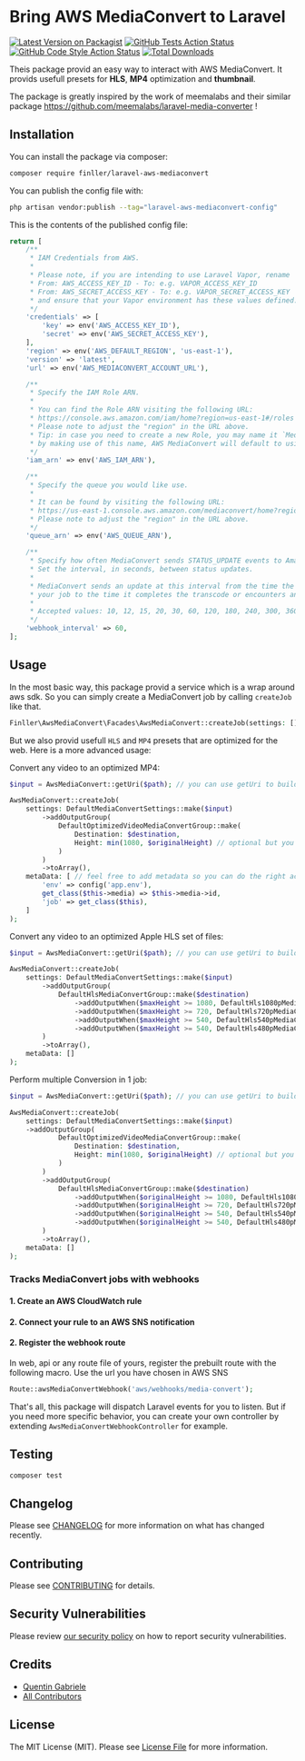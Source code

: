 # Bring AWS MediaConvert to Laravel

[![Latest Version on Packagist](https://img.shields.io/packagist/v/finller/laravel-aws-mediaconvert.svg?style=flat-square)](https://packagist.org/packages/finller/laravel-aws-mediaconvert)
[![GitHub Tests Action Status](https://img.shields.io/github/actions/workflow/status/finller/laravel-aws-mediaconvert/run-tests.yml?branch=main&label=tests&style=flat-square)](https://github.com/finller/laravel-aws-mediaconvert/actions?query=workflow%3Arun-tests+branch%3Amain)
[![GitHub Code Style Action Status](https://img.shields.io/github/actions/workflow/status/finller/laravel-aws-mediaconvert/fix-php-code-style-issues.yml?branch=main&label=code%20style&style=flat-square)](https://github.com/finller/laravel-aws-mediaconvert/actions?query=workflow%3A"Fix+PHP+code+style+issues"+branch%3Amain)
[![Total Downloads](https://img.shields.io/packagist/dt/finller/laravel-aws-mediaconvert.svg?style=flat-square)](https://packagist.org/packages/finller/laravel-aws-mediaconvert)

Theis package provid an easy way to interact with AWS MediaConvert. It provids usefull presets for **HLS**, **MP4** optimization and **thumbnail**.

The package is greatly inspired by the work of meemalabs and their similar package https://github.com/meemalabs/laravel-media-converter !

## Installation

You can install the package via composer:

```bash
composer require finller/laravel-aws-mediaconvert
```

You can publish the config file with:

```bash
php artisan vendor:publish --tag="laravel-aws-mediaconvert-config"
```

This is the contents of the published config file:

```php
return [
    /**
     * IAM Credentials from AWS.
     *
     * Please note, if you are intending to use Laravel Vapor, rename
     * From: AWS_ACCESS_KEY_ID - To: e.g. VAPOR_ACCESS_KEY_ID
     * From: AWS_SECRET_ACCESS_KEY - To: e.g. VAPOR_SECRET_ACCESS_KEY
     * and ensure that your Vapor environment has these values defined.
     */
    'credentials' => [
        'key' => env('AWS_ACCESS_KEY_ID'),
        'secret' => env('AWS_SECRET_ACCESS_KEY'),
    ],
    'region' => env('AWS_DEFAULT_REGION', 'us-east-1'),
    'version' => 'latest',
    'url' => env('AWS_MEDIACONVERT_ACCOUNT_URL'),

    /**
     * Specify the IAM Role ARN.
     *
     * You can find the Role ARN visiting the following URL:
     * https://console.aws.amazon.com/iam/home?region=us-east-1#/roles
     * Please note to adjust the "region" in the URL above.
     * Tip: in case you need to create a new Role, you may name it `MediaConvert_Default_Role`
     * by making use of this name, AWS MediaConvert will default to using this IAM Role.
     */
    'iam_arn' => env('AWS_IAM_ARN'),

    /**
     * Specify the queue you would like use.
     *
     * It can be found by visiting the following URL:
     * https://us-east-1.console.aws.amazon.com/mediaconvert/home?region=us-east-1#/queues/details/Default
     * Please note to adjust the "region" in the URL above.
     */
    'queue_arn' => env('AWS_QUEUE_ARN'),

    /**
     * Specify how often MediaConvert sends STATUS_UPDATE events to Amazon CloudWatch Events.
     * Set the interval, in seconds, between status updates.
     *
     * MediaConvert sends an update at this interval from the time the service begins processing
     * your job to the time it completes the transcode or encounters an error.
     *
     * Accepted values: 10, 12, 15, 20, 30, 60, 120, 180, 240, 300, 360, 420, 480, 540, 600
     */
    'webhook_interval' => 60,
];
```

## Usage

In the most basic way, this package provid a service which is a wrap around aws sdk.
So you can simply create a MediaConvert job by calling `createJob` like that.

```php
Finller\AwsMediaConvert\Facades\AwsMediaConvert::createJob(settings: []);
```

But we also provid usefull `HLS` and `MP4` presets that are optimized for the web.
Here is a more advanced usage:

Convert any video to an optimized MP4:

```php
$input = AwsMediaConvert::getUri($path); // you can use getUri to build the S3 uri easily

AwsMediaConvert::createJob(
    settings: DefaultMediaConvertSettings::make($input)
        ->addOutputGroup(
            DefaultOptimizedVideoMediaConvertGroup::make(
                Destination: $destination,
                Height: min(1080, $originalHeight) // optional but you can set a Height or Width to resize the video
            )
        )
        ->toArray(),
    metaData: [ // feel free to add metadata so you can do the right action when receiving the webhook
        'env' => config('app.env'),
        get_class($this->media) => $this->media->id,
        'job' => get_class($this),
    ]
);
```

Convert any video to an optimized Apple HLS set of files:

```php
$input = AwsMediaConvert::getUri($path); // you can use getUri to build the S3 uri easily

AwsMediaConvert::createJob(
    settings: DefaultMediaConvertSettings::make($input)
        ->addOutputGroup(
            DefaultHlsMediaConvertGroup::make($destination)
                ->addOutputWhen($maxHeight >= 1080, DefaultHls1080pMediaConvertOutput::make())
                ->addOutputWhen($maxHeight >= 720, DefaultHls720pMediaConvertOutput::make())
                ->addOutputWhen($maxHeight >= 540, DefaultHls540pMediaConvertOutput::make())
                ->addOutputWhen($maxHeight >= 540, DefaultHls480pMediaConvertOutput::make())
        )
        ->toArray(),
    metaData: []
);
```

Perform multiple Conversion in 1 job:

```php
$input = AwsMediaConvert::getUri($path); // you can use getUri to build the S3 uri easily

AwsMediaConvert::createJob(
    settings: DefaultMediaConvertSettings::make($input)
    ->addOutputGroup(
            DefaultOptimizedVideoMediaConvertGroup::make(
                Destination: $destination,
                Height: min(1080, $originalHeight) // optional but you can set a Height or Width to resize the video
            )
        )
        ->addOutputGroup(
            DefaultHlsMediaConvertGroup::make($destination)
                ->addOutputWhen($originalHeight >= 1080, DefaultHls1080pMediaConvertOutput::make())
                ->addOutputWhen($originalHeight >= 720, DefaultHls720pMediaConvertOutput::make())
                ->addOutputWhen($originalHeight >= 540, DefaultHls540pMediaConvertOutput::make())
                ->addOutputWhen($originalHeight >= 540, DefaultHls480pMediaConvertOutput::make())
        )
        ->toArray(),
    metaData: []
);
```

### Tracks MediaConvert jobs with webhooks

#### 1. Create an AWS CloudWatch rule

#### 2. Connect your rule to an AWS SNS notification

#### 2. Register the webhook route

In web, api or any route file of yours, register the prebuilt route with the following macro.
Use the url you have chosen in AWS SNS

```php
Route::awsMediaConvertWebhook('aws/webhooks/media-convert');
```

That's all, this package will dispatch Laravel events for you to listen.
But if you need more specific behavior, you can create your own controller by extending `AwsMediaConvertWebhookController` for example.

## Testing

```bash
composer test
```

## Changelog

Please see [CHANGELOG](CHANGELOG.md) for more information on what has changed recently.

## Contributing

Please see [CONTRIBUTING](CONTRIBUTING.md) for details.

## Security Vulnerabilities

Please review [our security policy](../../security/policy) on how to report security vulnerabilities.

## Credits

-   [Quentin Gabriele](https://github.com/QuentinGab)
-   [All Contributors](../../contributors)

## License

The MIT License (MIT). Please see [License File](LICENSE.md) for more information.

